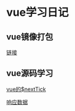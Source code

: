 <h1>vue学习日记</h1>

<h2>vue镜像打包</h2>
<p><a href="./docs/vue-webpack">链接</a></p>

<h2>vue源码学习</h2>
<p><a href="./docs/vue-nexttick.md">vue的$nextTick</a></p>
<p><a href="./docs/响应数据.md">响应数据</a></p>